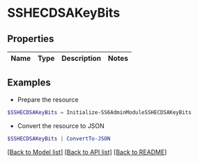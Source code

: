 # SSHECDSAKeyBits
## Properties

Name | Type | Description | Notes
------------ | ------------- | ------------- | -------------

## Examples

- Prepare the resource
```powershell
$SSHECDSAKeyBits = Initialize-SS6AdminModuleSSHECDSAKeyBits 
```

- Convert the resource to JSON
```powershell
$SSHECDSAKeyBits | ConvertTo-JSON
```

[[Back to Model list]](../README.md#documentation-for-models) [[Back to API list]](../README.md#documentation-for-api-endpoints) [[Back to README]](../README.md)

